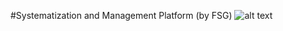 #Systematization and Management Platform (by FSG)
![alt text](https://www.meme-arsenal.com/memes/f353f4444fe2f2ce85971eb676b101a9.jpg)
